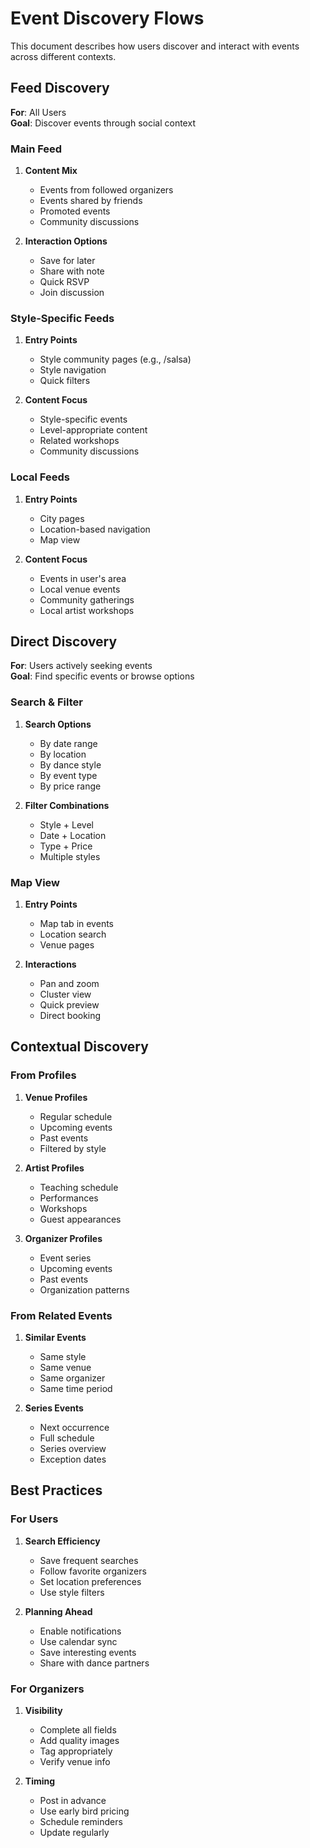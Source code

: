 # Event Discovery Flows

This document describes how users discover and interact with events across different contexts.

## Feed Discovery

**For**: All Users  
**Goal**: Discover events through social context

### Main Feed

1. **Content Mix**

   - Events from followed organizers
   - Events shared by friends
   - Promoted events
   - Community discussions

2. **Interaction Options**
   - Save for later
   - Share with note
   - Quick RSVP
   - Join discussion

### Style-Specific Feeds

1. **Entry Points**

   - Style community pages (e.g., /salsa)
   - Style navigation
   - Quick filters

2. **Content Focus**
   - Style-specific events
   - Level-appropriate content
   - Related workshops
   - Community discussions

### Local Feeds

1. **Entry Points**

   - City pages
   - Location-based navigation
   - Map view

2. **Content Focus**
   - Events in user's area
   - Local venue events
   - Community gatherings
   - Local artist workshops

## Direct Discovery

**For**: Users actively seeking events  
**Goal**: Find specific events or browse options

### Search & Filter

1. **Search Options**

   - By date range
   - By location
   - By dance style
   - By event type
   - By price range

2. **Filter Combinations**
   - Style + Level
   - Date + Location
   - Type + Price
   - Multiple styles

### Map View

1. **Entry Points**

   - Map tab in events
   - Location search
   - Venue pages

2. **Interactions**
   - Pan and zoom
   - Cluster view
   - Quick preview
   - Direct booking

## Contextual Discovery

### From Profiles

1. **Venue Profiles**

   - Regular schedule
   - Upcoming events
   - Past events
   - Filtered by style

2. **Artist Profiles**

   - Teaching schedule
   - Performances
   - Workshops
   - Guest appearances

3. **Organizer Profiles**
   - Event series
   - Upcoming events
   - Past events
   - Organization patterns

### From Related Events

1. **Similar Events**

   - Same style
   - Same venue
   - Same organizer
   - Same time period

2. **Series Events**
   - Next occurrence
   - Full schedule
   - Series overview
   - Exception dates

## Best Practices

### For Users

1. **Search Efficiency**

   - Save frequent searches
   - Follow favorite organizers
   - Set location preferences
   - Use style filters

2. **Planning Ahead**
   - Enable notifications
   - Use calendar sync
   - Save interesting events
   - Share with dance partners

### For Organizers

1. **Visibility**

   - Complete all fields
   - Add quality images
   - Tag appropriately
   - Verify venue info

2. **Timing**
   - Post in advance
   - Use early bird pricing
   - Schedule reminders
   - Update regularly
